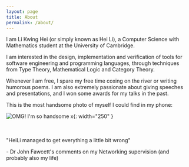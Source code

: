 ```yaml
---
layout: page
title: About
permalink: /about/
---
```

I am Li Kwing Hei (or simply known as Hei Li), a Computer Science with Mathematics student at the University of Cambridge.  

I am interested in the design, implementation and verification of tools for software engineering and programming languages, through techniques from Type Theory, Mathematical Logic and Category Theory.

Whenever I am free, I spare my free time coxing on the river or writing humorous poems. I am also extremely passionate about giving speeches and presentations, and I won some awards for my talks in the past.

This is the most handsome photo of myself I could find in my phone:

![OMG! I'm so handsome x](/assets/me.jpg){: width="250" }


\
\
"HeiLi managed to get everything a little bit wrong"

  \- Dr John Fawcett's comments on my Networking supervision (and probably also my life)

<!--- 
This is the base Jekyll theme. You can find out more info about customizing your Jekyll theme, as well as basic Jekyll usage documentation at [jekyllrb.com](https://jekyllrb.com/)

You can find the source code for Minima at GitHub:
[jekyll][jekyll-organization] /
[minima](https://github.com/jekyll/minima)

You can find the source code for Jekyll at GitHub:
[jekyll][jekyll-organization] /
[jekyll](https://github.com/jekyll/jekyll)


[jekyll-organization]: https://github.com/jekyll
-->